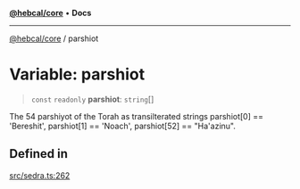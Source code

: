 [**@hebcal/core**](../README.md) • **Docs**

***

[@hebcal/core](../globals.md) / parshiot

# Variable: parshiot

> `const` `readonly` **parshiot**: `string`[]

The 54 parshiyot of the Torah as transilterated strings
parshiot[0] == 'Bereshit', parshiot[1] == 'Noach', parshiot[52] == "Ha'azinu".

## Defined in

[src/sedra.ts:262](https://github.com/hebcal/hebcal-es6/blob/7a48c07548d61e9c93ae14253436cf206e280c87/src/sedra.ts#L262)
